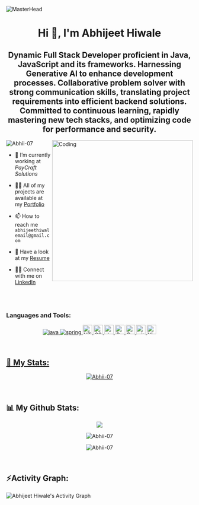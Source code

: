![MasterHead](https://scand.com/wp-content/uploads/2020/05/Java-KV2.jpg)

<h1 align="center">Hi 👋, I'm Abhijeet Hiwale</h1>
<h2 align="center">Dynamic Full Stack Developer proficient in Java, JavaScript and its frameworks. Harnessing Generative AI to enhance development processes. Collaborative problem solver with strong communication skills, translating project requirements into efficient backend solutions. Committed to continuous learning, rapidly mastering new tech stacks, and optimizing code for performance and security.</h2>

<img align="right" alt="Coding" width="380" src="https://camo.githubusercontent.com/40165a147c3dcea0fa1db780bb533fc5f98546ccfb9d5d05ddb2f429277f5348/68747470733a2f2f616e616c7974696373696e6469616d61672e636f6d2f77702d636f6e74656e742f75706c6f6164732f323031382f31322f646576656c6f7065722d6472696262626c652e676966"/>

<p align="left"> <img src="https://komarev.com/ghpvc/?username=Abhii-07&label=Profile%20views&color=0e75b6&style=flat" alt="Abhii-07" /> </p>

- 🌱 I’m currently working at *PayCraft Solutions*

- 👨‍💻 All of my projects are available at my [Portfolio](https://abhii-portfolio.vercel.app/)

- 📫 How to reach me `abhijeethiwalemail@gmail.com`

- 📄 Have a look at my [Resume](https://drive.google.com/file/d/10LfP8SnhcHtTcmJuvuFvdPHun7LkjHeL/view)

- 👨‍💻 Connect with me on [LinkedIn](https://www.linkedin.com/in/abhijeethiwale/)

<!-- - 💬 ask me about Java

- 😄 Pronouns: He/His -->


<br>
<br>

<h3 align="left">Languages and Tools:</h3>
<p align="center"><a href="https://www.java.com" target="_blank" rel="noreferrer"> <img src="https://img.shields.io/badge/java-%23ED8B00.svg?style=for-the-badge&logo=java&logoColor=white" alt="java" /></a><a href="https://www.java.com" target="_blank" rel="noreferrer"> <img src="https://img.shields.io/badge/spring-%236DB33F.svg?style=for-the-badge&logo=spring&logoColor=white" alt="spring" /> </a><a href="https://www.java.com" target="_blank" rel="noreferrer"> <img src="https://img.shields.io/badge/HTML5-282C34?logo=html5&logoColor=E34F26" alt="HTML5 logo" title="HTML5" height="25" /> </a><a href="https://www.java.com" target="_blank" rel="noreferrer"> <img src="https://img.shields.io/badge/CSS3-282C34?logo=css3&logoColor=1572B6" alt="CSS3 logo" title="CSS3" height="25" /> </a><a href="https://www.java.com" target="_blank" rel="noreferrer"> <img src="https://img.shields.io/badge/JavaScript-282C34?logo=javascript&logoColor=F7DF1E" alt="JavaScript logo" title="JavaScript" height="25" /> </a><a href="https://www.java.com" target="_blank" rel="noreferrer"> <img src="https://img.shields.io/badge/React-282C34?logo=react&logoColor=61DAFB" alt="React logo" title="React" height="25" /> </a><a href="https://www.java.com" target="_blank" rel="noreferrer"> <img src="https://img.shields.io/badge/Material--UI-0081CB?style=for-the-badge&logo=material-ui&logoColor=white" alt="React logo" title="Material Ui" height="25" /> </a><a href="https://www.java.com" target="_blank" rel="noreferrer"> <img src="https://img.shields.io/badge/git-282C34?logo=git&logoColor=F05032" alt="git logo" title="git" height="25" /> </a><a href="https://www.java.com" target="_blank" rel="noreferrer"> <img src="https://img.shields.io/badge/VS%20Code-282C34?logo=visual-studio-code&logoColor=007ACC" alt="Visual Studio Code logo" title="Visual Studio Code" height="25" /> </p>

<br>

<h2 align="left">📄 My Stats:</h2>

<p align="center"> <a href="https://github.com/ryo-ma/github-profile-trophy"><img src="https://github-profile-trophy.vercel.app/?username=Abhii-07" alt="Abhii-07" /></a> </p>

<br>

<h2 align="left">📊 My Github Stats:</h2>

<!-- <p align="center">&nbsp;<img align="center" src="https://github-readme-stats.vercel.app/api/top-langs/?username=Abhii-07" /></p> -->
<p align="center">
  <img align="center" src="https://github-readme-stats.vercel.app/api/top-langs/?username=Abhii-07&layout=compact&hide=html" />
</p>
<!-- <p align="center"><img align="center" src="https://github-readme-stats.vercel.app/api?username=Abhii-07&show_icons=true" alt="Abhii-07" /></p> -->
<p align="center">
  <img align="center" src="https://github-readme-stats.vercel.app/api?username=Abhii-07&show_icons=true&count_private=true&include_all_commits=true" alt="Abhii-07" />
</p>


<p align="center"><img align="center" src="https://github-readme-streak-stats.herokuapp.com/?user=Abhii-07" alt="Abhii-07" /></p>

<br>
<h2 align="left">⚡Activity Graph:</h2>
<!--   <a><img alt="Abhijeet Hiwale's Activity Graph" src="https://github-readme-activity-graph.cyclic.app/graph?username=Abhii-07&theme=react-dark&hide_border=true" /></a> -->
<!--   [![Ashutosh's github activity graph](https://github-readme-activity-graph.vercel.app/graph?username=Abhii-07&bg_color=fed1ff&color=4d0de3&line=150f14&point=111211&area=true&hide_border=true)](https://github.com/ashutosh00710/github-readme-activity-graph) -->
  
  <a><img alt="Abhijeet Hiwale's Activity Graph" src="https://github-readme-activity-graph.vercel.app/graph?username=Abhii-07&bg_color=fed1ff&color=4d0de3&line=150f14&point=111211&area=true&hide_border=true"/></a> 
<br>





